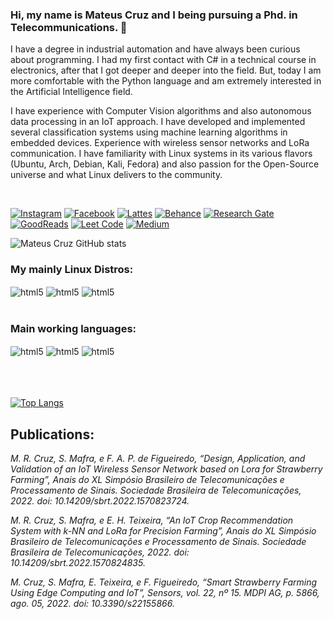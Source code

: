 ###  Hi, my name is Mateus Cruz and I being pursuing a Phd. in Telecommunications. 🫶

I have a degree in industrial automation and have always been curious about programming. I had my first contact with C# in a technical course in electronics, after that I got deeper and deeper into the field. But, today I am more comfortable with the Python language and am extremely interested in the Artificial Intelligence field. 

I have experience with Computer Vision algorithms and also autonomous data processing in an IoT approach. I have developed and implemented several classification systems using machine learning algorithms in embedded devices. Experience with wireless sensor networks and LoRa communication. I have familiarity with Linux systems in its various flavors (Ubuntu, Arch, Debian, Kali, Fedora) and also passion for the Open-Source universe and what Linux delivers to the community.

<br/>

[![Instagram](https://img.shields.io/badge/Instagram-E4405F?style=for-the-badge&logo=instagram&logoColor=white)](https://www.instagram.com/matteuscruz/)
[![Facebook](https://img.shields.io/badge/Facebook-1877F2?style=for-the-badge&logo=facebook&logoColor=white)](https://www.facebook.com/Matteuscruz/)
[![Lattes](https://img.shields.io/badge/Academia-fff?style=for-the-badge&logo=academia&logoColor=black)](http://lattes.cnpq.br/5613080668124303)
[![Behance](https://img.shields.io/badge/-Behance-blue?style=for-the-badge&logo=behance&logoColor=white)]()
[![Research Gate](	https://img.shields.io/badge/Research_Gate-00CCBB.svg?&style=for-the-badge&logo=ResearchGate&logoColor=white)](https://www.researchgate.net/profile/Mateus_Cruz6)
[![GoodReads](https://img.shields.io/badge/Goodreads-372213?style=for-the-badge&logo=goodreads&logoColor=white)](https://www.goodreads.com/user/show/130308663-mateus-cruz)
[![Leet Code](https://img.shields.io/badge/-LeetCode-FFA116?style=for-the-badge&logo=LeetCode&logoColor=black)](https://leetcode.com/matteuscruz/)
[![Medium](https://img.shields.io/badge/Medium-12100E?style=for-the-badge&logo=medium&logoColor=white)](https://medium.com/@mateusraimundodacruz)

![Mateus Cruz GitHub stats](https://github-readme-stats.vercel.app/api?username=matteuscruz&show_icons=true&theme=dracula)

### My mainly Linux Distros:
<div style="display inline_block">
    <img align="center" alt="html5" src="https://img.shields.io/badge/Arch_Linux-1793D1?style=for-the-badge&logo=arch-linux&logoColor=white" />
    <img align="center" alt="html5" src="https://img.shields.io/badge/Debian-A81D33?style=for-the-badge&logo=debian&logoColor=white" />
    <img align="center" alt="html5" src="https://img.shields.io/badge/Kali_Linux-557C94?style=for-the-badge&logo=kali-linux&logoColor=white" />
</div><br/)>

### Main working languages:
<div style="display inline_block">
<img align="center" alt="html5" src="https://img.shields.io/badge/Python-3776AB?style=for-the-badge&logo=python&logoColor=white"/>
<img align="center" alt="html5" src="https://img.shields.io/badge/R-276DC3?style=for-the-badge&logo=r&logoColor=white"/>
<img align="center" alt="html5" src="https://img.shields.io/badge/JavaScript-F7DF1E?style=for-the-badge&logo=javascript&logoColor=black" />
</div><br/)>

<br/>
<br/>

[![Top Langs](https://github-readme-stats.vercel.app/api/top-langs/?username=matteuscruz)](https://github.com/anuraghazra/github-readme-stats)

## Publications: 

<i> M. R. Cruz, S. Mafra, e F. A. P. de Figueiredo, “Design, Application, and Validation of an IoT Wireless Sensor Network based on Lora for Strawberry Farming”, Anais do XL Simpósio Brasileiro de Telecomunicações e Processamento de Sinais. Sociedade Brasileira de Telecomunicações, 2022. doi: 10.14209/sbrt.2022.1570823724.

M. R. Cruz, S. Mafra, e E. H. Teixeira, “An IoT Crop Recommendation System with k-NN and LoRa for Precision Farming”, Anais do XL Simpósio Brasileiro de Telecomunicações e Processamento de Sinais. Sociedade Brasileira de Telecomunicações, 2022. doi: 10.14209/sbrt.2022.1570824835.

M. Cruz, S. Mafra, E. Teixeira, e F. Figueiredo, “Smart Strawberry Farming Using Edge Computing and IoT”, Sensors, vol. 22, nº 15. MDPI AG, p. 5866, ago. 05, 2022. doi: 10.3390/s22155866. </i>


